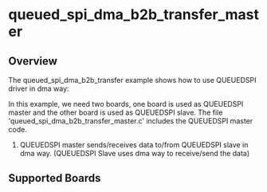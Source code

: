 # queued_spi_dma_b2b_transfer_master

## Overview
The queued_spi_dma_b2b_transfer example shows how to use QUEUEDSPI driver in dma way:

In this example, we need two boards, one board is used as QUEUEDSPI master and the other board is used as QUEUEDSPI slave.
The file 'queued_spi_dma_b2b_transfer_master.c' includes the QUEUEDSPI master code.

1. QUEUEDSPI master sends/receives data to/from QUEUEDSPI slave in dma way. (QUEUEDSPI Slave uses dma way to receive/send the data)

## Supported Boards

